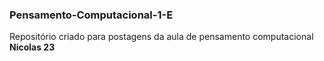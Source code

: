 ### Pensamento-Computacional-1-E
Repositório criado para postagens da aula de pensamento computacional
**Nicolas 23**

